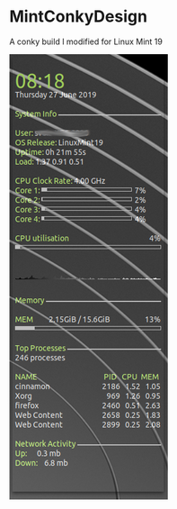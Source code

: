 # MintConkyDesign
A conky build I modified for Linux Mint 19

![screenshot](https://github.com/samvoisin/MintConkyDesign/blob/master/screens/conky_screenshot.png)
